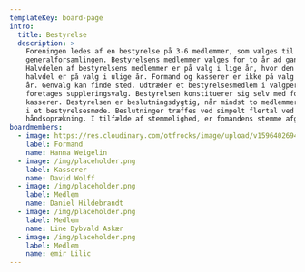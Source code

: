 ```yaml
---
templateKey: board-page
intro:
  title: Bestyrelse
  description: >
    Foreningen ledes af en bestyrelse på 3-6 medlemmer, som vælges til
    generalforsamlingen. Bestyrelsens medlemmer vælges for to år ad gangen.
    Halvdelen af bestyrelsens medlemmer er på valg i lige år, hvor den anden
    halvdel er på valg i ulige år. Formand og kasserer er ikke på valg i samme
    år. Genvalg kan finde sted. Udtræder et bestyrelsesmedlem i valgperioden,
    foretages suppleringsvalg. Bestyrelsen konstituerer sig selv med formand og
    kasserer. Bestyrelsen er beslutningsdygtig, når mindst to medlemmer deltager
    i et bestyrelsesmøde. Beslutninger træffes ved simpelt flertal ved
    håndsoprækning. I tilfælde af stemmelighed, er fomandens stemme afgørende.
boardmembers:
  - image: https://res.cloudinary.com/otfrocks/image/upload/v1596402694/products-full-width.jpg
    label: Formand
    name: Hanna Weigelin
  - image: /img/placeholder.png
    label: Kasserer
    name: David Wolff
  - image: /img/placeholder.png
    label: Medlem
    name: Daniel Hildebrandt
  - image: /img/placeholder.png
    label: Medlem
    name: Line Dybvald Askær
  - image: /img/placeholder.png
    label: Medlem
    name: emir Lilic
---
```

